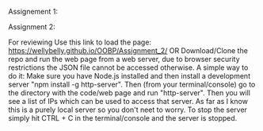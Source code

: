 Assignement 1:








Assignment 2:

  For reviewing
    Use this link to load the page: https://wellybelly.github.io/OOBP/Assignment_2/
  OR
    Download/Clone the repo and run the web page from a web server, due to browser security restrictions the JSON file cannot be accessed otherwise.
    A simple way to do it:
    Make sure you have Node.js installed and then install a development server "npm install -g http-server".
    Then (from your terminal/console) go to the directory with the code/web page and run "http-server".
    Then you will see a list of IPs which can be used to access that server. As far as I know this is a purely local server so you don't neet to worry.
    To stop the server simply hit CTRL + C in the terminal/console and the server is stopped.
